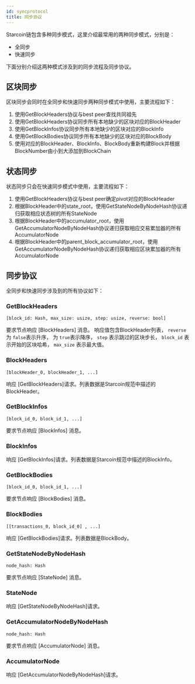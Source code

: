 ```yaml
---
id: syncprotocol
title: 同步协议
---
```


Starcoin链包含多种同步模式，这里介绍最常用的两种同步模式，分别是：

* 全同步
* 快速同步

下面分别介绍这两种模式涉及到的同步流程及同步协议。



## 区块同步

区块同步会同时在全同步和快速同步两种同步模式中使用，主要流程如下：

1. 使用GetBlockHeaders协议与best peer查找共同祖先
2. 使用GetBlockHeaders协议同步所有本地缺少的区块对应的BlockHeader
3. 使用GetBlockInfos协议同步所有本地缺少的区块对应的BlockInfo
4. 使用GetBlockBodies协议同步所有本地缺少的区块对应的BlockBody
5. 使用对应的BlockHeader、BlockInfo、BlockBody重新构建Block并根据BlockNumber由小到大添加到BlockChain



## 状态同步

状态同步只会在快速同步模式中使用，主要流程如下：

1. 使用GetBlockHeaders协议与best peer确定pivot对应的BlockHeader
2. 根据BlockHeader中的state_root，使用GetStateNodeByNodeHash协议递归获取相应状态树的所有StateNode
3. 根据BlockHeader中的accumulator_root，使用GetAccumulatorNodeByNodeHash协议递归获取相应交易累加器的所有AccumulatorNode
4. 根据BlockHeader中的parent_block_accumulator_root，使用GetAccumulatorNodeByNodeHash协议递归获取相应区块累加器的所有AccumulatorNode



## 同步协议

全同步和快速同步涉及到的所有协议如下：

### GetBlockHeaders

`[block_id: Hash, max_size: usize, step: usize, reverse: bool]`

要求节点响应 [BlockHeaders] 消息。 响应值包含BlockHeader列表， `reverse` 为 `false`表示升序， 为 `true`表示降序， `step` 表示跳过的区块步长，  `block_id` 表示开始的区块哈希，  `max_size` 表示最大值。

### BlockHeaders

`[blockHeader_0, blockHeader_1, ...]`

响应 [GetBlockHeaders]请求。列表数据是Starcoin规范中描述的BlockHeader。

### GetBlockInfos

`[block_id_0, block_id_1, ...]`

要求节点响应 [BlockInfos] 消息。

### BlockInfos

响应 [GetBlockInfos]请求。列表数据是Starcoin规范中描述的BlockInfo。

### GetBlockBodies

`[block_id_0, block_id_1, ...]`

要求节点响应 [BlockBodies] 消息。

### BlockBodies

`[[transactions_0, block_id_0] , ...]`

响应 [GetBlockBodies]请求。列表数据是BlockBody。

### GetStateNodeByNodeHash

`node_hash: Hash`

要求节点响应 [StateNode] 消息。

### StateNode

响应 [GetStateNodeByNodeHash]请求。

### GetAccumulatorNodeByNodeHash

`node_hash: Hash`

要求节点响应 [AccumulatorNode] 消息。

### AccumulatorNode

响应 [GetAccumulatorNodeByNodeHash]请求。